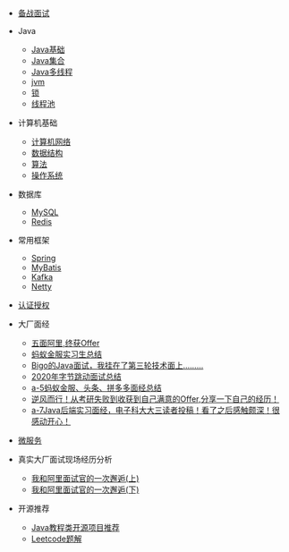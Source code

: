 

* [备战面试](./docs/a-1备战面试.md)

* Java
  * [Java基础](./docs/b-1面试题总结-Java基础.md)
  * [Java集合](./docs/b-2Java集合.md)
  * [Java多线程](./docs/b-3Java多线程.md)
  * [jvm](./docs/b-4jvm.md)
  * [锁](./docs/b-5lock.md)
  * [线程池](./docs/b-6threadpool.md)
  
* 计算机基础
  * [计算机网络](./docs/c-1计算机网络.md)
  * [数据结构](./docs/c-2数据结构.md)
  * [算法](./docs/c-3算法.md)
  * [操作系统](./docs/c-4操作系统.md)
  
* 数据库
  * [MySQL](./docs/d-1-mysql.md)
  * [Redis](./docs/d-2-redis.md)
  
* 常用框架
  * [Spring](./docs/e-1spring.md)
  * [MyBatis](./docs/e-2mybatis.md)
  * [Kafka](./docs/e-3kafka.md)
  * [Netty](./docs/e-4netty.md)
  
* [认证授权](./docs/f-1认证授权.md)

* 大厂面经
  * [五面阿里,终获Offer](./docs/interview-experience/a-1五面阿里,终获Offer.md)
  * [蚂蚁金服实习生总结](./docs/interview-experience/a-2蚂蚁金服实习生总结.md)
  * [Bigo的Java面试，我挂在了第三轮技术面上.........](./docs/interview-experience/a-3Bigo的Java面试，我挂在了第三轮技术面上..........md)
  * [2020年字节跳动面试总结](./docs/interview-experience/a-4-2020年字节跳动面试总结.md)
  * [a-5蚂蚁金服、头条、拼多多面经总结](./docs/interview-experience/a-5蚂蚁金服、头条、拼多多面经总结.md)
  * [逆风而行！从考研失败到收获到自己满意的Offer,分享一下自己的经历！](./docs/interview-experience/a-6逆风而行！从考研失败到收获到自己满意的Offer,分享一下自己的经历！.md)
  * [a-7Java后端实习面经，电子科大大三读者投稿！看了之后感触颇深！很感动开心！](./docs/interview-experience/a-7Java后端实习面经，电子科大大三读者投稿！看了之后感触颇深！很感动开心！.md)
  
* [微服务](./docs/h-微服务.md)

* 真实大厂面试现场经历分析
  * [我和阿里面试官的一次邂逅(上)](./docs/i-1真实大厂面试现场.md)
  * [我和阿里面试官的一次邂逅(下)](./docs/i-2真实大厂面试现场.md)
  
* 开源推荐
  * [Java教程类开源项目推荐](./docs/j-1java.md)
  * [Leetcode题解](./docs/j-2algorithm.md)

